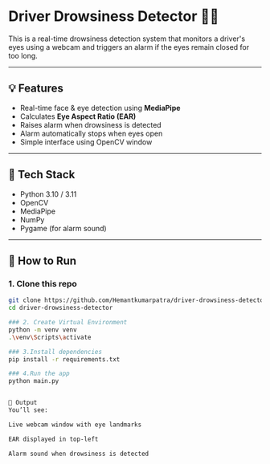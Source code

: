 # Driver Drowsiness Detector 🚗😴

This is a real-time drowsiness detection system that monitors a driver's eyes using a webcam and triggers an alarm if the eyes remain closed for too long.

---

## 💡 Features

- Real-time face & eye detection using **MediaPipe**
- Calculates **Eye Aspect Ratio (EAR)**
- Raises alarm when drowsiness is detected
- Alarm automatically stops when eyes open
- Simple interface using OpenCV window

---

## 🧰 Tech Stack

- Python 3.10 / 3.11
- OpenCV
- MediaPipe
- NumPy
- Pygame (for alarm sound)

---

## 🚀 How to Run

### 1. Clone this repo

```bash
git clone https://github.com/Hemantkumarpatra/driver-drowsiness-detector.git
cd driver-drowsiness-detector

### 2. Create Virtual Environment
python -m venv venv
.\venv\Scripts\activate

### 3.Install dependencies
pip install -r requirements.txt

### 4.Run the app
python main.py


🏁 Output
You’ll see:

Live webcam window with eye landmarks

EAR displayed in top-left

Alarm sound when drowsiness is detected

